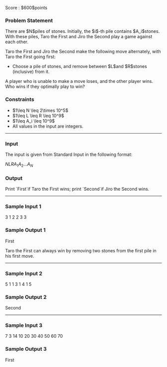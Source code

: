 
<div>

<span>

<span>

<p>
Score : $600$points
</p>

<div>

<section>

### **Problem Statement**

<p>
There are $N$piles of stones.  Initially, the $i$-th pile contains $A_i$stones.  With these piles, Taro the First and Jiro the Second play a game against each other.
</p>

<p>
Taro the First and Jiro the Second make the following move alternately, with Taro the First going first:
</p>

<ul>

<li>
Choose a pile of stones, and remove between $L$and $R$stones (inclusive) from it.
</li>

</ul>

<p>
A player who is unable to make a move loses, and the other player wins.  Who wins if they optimally play to win?
</p>

</section>

</div>

<div>

<section>

### **Constraints**

<ul>

<li>
$1\leq N \leq 2\times 10^5$
</li>

<li>
$1\leq L \leq R \leq 10^9$
</li>

<li>
$1\leq A_i \leq 10^9$
</li>

<li>
All values in the input are integers.
</li>

</ul>

</section>

</div>

---

<div>

<div>

<section>

### **Input**

<p>
The input is given from Standard Input in the following format:
</p>

<div>

$N$$L$$R$$A_1$$A_2$$\ldots$$A_N$
</div>

</section>

</div>

<div>

<section>

### **Output**

<p>
Print `First`if Taro the First wins; print `Second`if Jiro the Second wins.
</p>

</section>

</div>

</div>

---

<div>

<section>

### **Sample Input 1**

<div>

3 1 2
2 3 3

</div>

</section>

</div>

<div>

<section>

### **Sample Output 1**

<div>

First

</div>

<p>
Taro the First can always win by removing two stones from the first pile in his first move.
</p>

</section>

</div>

---

<div>

<section>

### **Sample Input 2**

<div>

5 1 1
3 1 4 1 5

</div>

</section>

</div>

<div>

<section>

### **Sample Output 2**

<div>

Second

</div>

</section>

</div>

---

<div>

<section>

### **Sample Input 3**

<div>

7 3 14
10 20 30 40 50 60 70

</div>

</section>

</div>

<div>

<section>

### **Sample Output 3**

<div>

First

</div>

</section>

</div>

</span>

</span>

</div>
